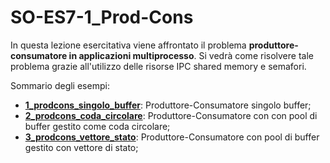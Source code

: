 # SO-ES7-1_Prod-Cons

In questa lezione esercitativa viene affrontato il problema **produttore-consumatore in applicazioni multiprocesso**. Si vedrà come risolvere tale problema grazie all'utilizzo delle risorse IPC shared memory e semafori.

Sommario degli esempi:

- [**1_prodcons_singolo_buffer**](https://github.com/SO-unina/esercitazioni/tree/main/SO-ES07-1_Prod-Cons/1_prodcons_singolo_buffer): Produttore-Consumatore singolo buffer;
- [**2_prodcons_coda_circolare**](https://github.com/SO-unina/esercitazioni/tree/main/SO-ES07-1_Prod-Cons/2_prodcons_coda_circolare): Produttore-Consumatore con con pool di buffer gestito come coda circolare;
- [**3_prodcons_vettore_stato**](https://github.com/SO-unina/esercitazioni/tree/main/SO-ES07-1_Prod-Cons/3_prodcons_vettore_stato): Produttore-Consumatore con pool di buffer gestito con vettore di stato;
